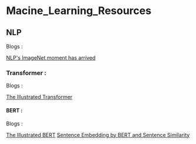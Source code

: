 # Macine_Learning_Resources


## NLP

Blogs : 

[NLP's ImageNet moment has arrived](https://www.ruder.io/nlp-imagenet/)

### Transformer :
Blogs :

[The Illustrated Transformer](https://jalammar.github.io/illustrated-transformer/)

#### BERT :
Blogs : 

[The Illustrated BERT](http://jalammar.github.io/illustrated-bert/)
[Sentence Embedding by BERT and Sentence Similarity](https://peaceful0907.medium.com/sentence-embedding-by-bert-and-sentence-similarity-759f7beccbf1)

